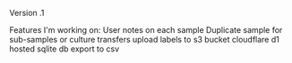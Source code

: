 Version .1

Features I'm working on:
User notes on each sample
Duplicate sample for sub-samples or culture transfers
upload labels to s3 bucket
cloudflare d1 hosted sqlite db
export to csv